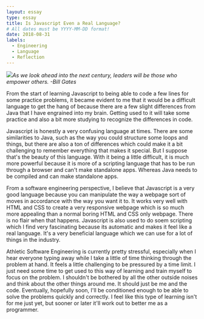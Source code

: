 ```yaml
---
layout: essay
type: essay
title: Is Javascript Even a Real Language?
# All dates must be YYYY-MM-DD format!
date: 2018-08-31
labels:
  - Engineering
  - Language
  - Reflection
---
```


<img class="ui tiny right spaced image" src="http://brijux.com/wp-content/uploads/2010/11/Bill_Gates_Philanthropy.png">*As we look ahead into the next century, leaders will be those who empower others. -Bill Gates*
 
  From the start of learning Javascript to being able to code a few lines for some practice problems, it became evident to me that it would be a difficult language to get the hang of because there are a few slight differences from Java that I have engrained into my brain. Getting used to it will take some practice and also a bit more studying to recognize the differences in code.
  
  Javascript is honestly a very confusing language at times. There are some similarities to Java, such as the way you could structure some loops and things, but there are also a ton of differences which could make it a bit challenging to remember everything that makes it special. But I suppose that's the beauty of this language. With it being a little difficult, it is much more powerful because it is more of a scripting language that has to be run through a browser and can't make standalone apps. Whereas Java needs to be compiled and can make standalone apps. 
  
  From a software engineering perspective, I believe that Javascript is a very good language because you can manipulate the way a webpage sort of moves in accordance with the way you want it to. It works very well with HTML and CSS to create a very responsive webpage which is so much more appealing than a normal boring HTML and CSS only webpage. There is no flair when that happens. Javascript is also used to do soem scripting which I find very fascinating because its automatic and makes it feel like a real language. It's a very beneficial language which we can use for a lot of things in the industry.
  
  Athletic Software Engineering is currently pretty stressful, especially when I hear everyone typing away while I take a little of time thinking through the problem at hand. It feels a little challenging to be pressured by a time limit. I just need some time to get used to this way of learning and train myself to focus on the problem. I shouldn't be bothered by all the other outside noises and think about the other things around me. It should just be me and the code. Eventually, hopefully soon, I'll be conditioned enough to be able to solve the problems quickly and correctly. I feel like this type of learning isn't for me just yet, but sooner or later it'll work out to better me as a programmer.

